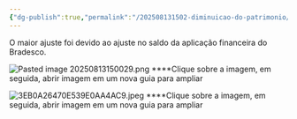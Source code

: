 ```yaml
---
{"dg-publish":true,"permalink":"/202508131502-diminuicao-do-patrimonio/","dgPassFrontmatter":true,"created":"2025-08-13T15:03:00.669-03:00","updated":"2025-08-13T15:08:25.666-03:00"}
---
```


O maior ajuste foi devido ao ajuste no saldo da aplicação financeira do Bradesco.


![Pasted image 20250813150029.png](/img/user/4%20ARQUIVOS/Pasted%20image%2020250813150029.png)
****Clique sobre a imagem, em seguida, abrir imagem em um nova guia para ampliar

![3EB0A26470E539E0AA4AC9.jpeg](/img/user/4%20ARQUIVOS/3EB0A26470E539E0AA4AC9.jpeg)
****Clique sobre a imagem, em seguida, abrir imagem em um nova guia para ampliar
